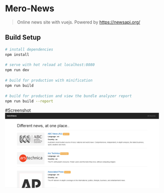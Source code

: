 # Mero-News

> Online news site with vuejs. Powered by https://newsapi.org/

## Build Setup

``` bash
# install dependencies
npm install

# serve with hot reload at localhost:8080
npm run dev

# build for production with minification
npm run build

# build for production and view the bundle analyzer report
npm run build --report
```

#Screenshot
![Alt text](/s1.PNG)
